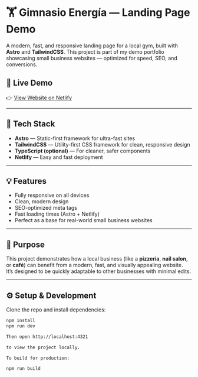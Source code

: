 # 🏋️ Gimnasio Energía — Landing Page Demo

A modern, fast, and responsive landing page for a local gym, built with **Astro** and **TailwindCSS**.
This project is part of my demo portfolio showcasing small business websites — optimized for speed, SEO, and conversions.
## 🚀 Live Demo

👉 [View Website on Netlify](https://gimnasio-demo.netlify.app)

---

## 🧩 Tech Stack

- **Astro** — Static-first framework for ultra-fast sites
- **TailwindCSS** — Utility-first CSS framework for clean, responsive design
- **TypeScript (optional)** — For cleaner, safer components
- **Netlify** — Easy and fast deployment

---

## 💡 Features

- Fully responsive on all devices
- Clean, modern design
- SEO-optimized meta tags
- Fast loading times (Astro + Netlify)
- Perfect as a base for real-world small business websites

---

## 🧠 Purpose

This project demonstrates how a local business (like a **pizzeria**, **nail salon**, or **café**) can benefit from a modern, fast, and visually appealing website.  
It’s designed to be quickly adaptable to other businesses with minimal edits.

---

## ⚙️ Setup & Development

Clone the repo and install dependencies:

```bash
npm install
npm run dev

Then open http://localhost:4321

to view the project locally.

To build for production:

npm run build
```
